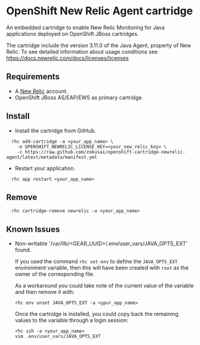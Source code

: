 OpenShift New Relic Agent cartridge
===================================

An embedded cartridge to enable New Relic Monitoring for Java applications deployed on OpenShift JBoss cartridges.

The cartridge include the version 3.11.0 of the Java Agent, property of New Relic. To see detailed information about usage conditions see https://docs.newrelic.com/docs/licenses/licenses

Requirements
------------

- A [New Relic](http://www.newrelic.com/) account.
- OpenShift JBoss AS/EAP/EWS as primary cartridge.


Install
-------

- Install the cartridge from GitHub.

```
  rhc add-cartridge -a <your_app_name> \
    -e OPENSHIFT_NEWRELIC_LICENSE_KEY=<your_new_relic_key> \
    -c https://raw.github.com/zokusai/openshift-cartridge-newrelic-agent/latest/metadata/manifest.yml
```

- Restart your application.

```
  rhc app restart <your_app_name>
```

Remove
------

```
  rhc cartridge-remove newrelic -a <your_app_name>
```

Known Issues
------------

* Non-writable '/var/lib/<GEAR_UUID>/.env/user_vars/JAVA_OPTS_EXT' found.

  If you used the command `rhc set-env` to define the `JAVA_OPTS_EXT` 
  environment variable, then this will have been created with `root` as the
  owner of the corresponding file.
  
  As a workaround you could take note of the current value of the variable and
  then remove it with:
  
  ```
  rhc env unset JAVA_OPTS_EXT -a <ypur_app_name>
  ```
  
  Once the cartridge is installed, you could copy back the remaining values to 
  the variable through a login session:
  
  ```
  rhc ssh -a <your_app_name>
  vim .env/user_vars/JAVA_OPTS_EXT
  ```
